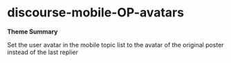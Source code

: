 # discourse-mobile-OP-avatars

**Theme Summary**

Set the user avatar in the mobile topic list to the avatar of the original poster instead of the last replier
